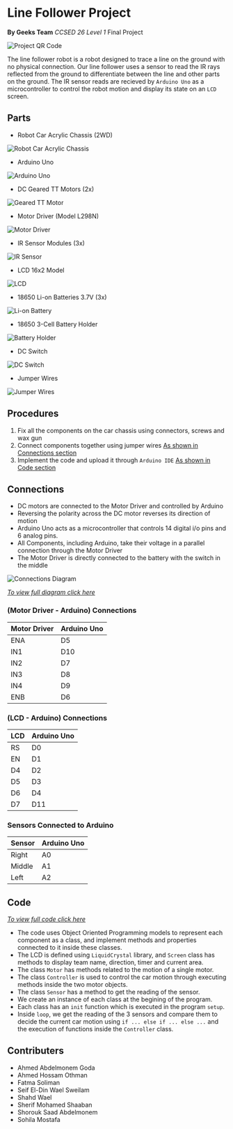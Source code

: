 # Line Follower Project
**By Geeks Team** _CCSED 26 Level 1_
Final Project

![Project QR Code](./qr/projectQR.png)

The line follower robot is a robot designed to trace a line on the ground with no physical connection. Our line follower uses a sensor to read the IR rays reflected from the ground to differentiate between the line and other parts on the ground.
The IR sensor reads are recieved by `Arduino Uno` as a microcontroller to control the robot motion and display its state on an `LCD` screen.

## Parts
* Robot Car Acrylic Chassis (2WD)

![Robot Car Acrylic Chassis](./parts/chassis.jpg "Robot Car Acrylic Chassis")

* Arduino Uno

![Arduino Uno](./parts/uno_r3.jpg "Arduino Uno")

* DC Geared TT Motors (2x)

![Geared TT Motor](./parts/dc-motor.jpg "Geared TT Motor")

* Motor Driver (Model L298N)

![Motor Driver](./parts/l298n.jpg "Motor Driver")

* IR Sensor Modules (3x)

![IR Sensor](./parts/ir.webp "IR Sensor")

* LCD 16x2 Model

![LCD](./parts/lcd.jpg "LCD")

* 18650 Li-on Batteries 3.7V (3x)

![Li-on Battery](./parts/li-on.webp "Li-on Battery")

* 18650 3-Cell Battery Holder

![Battery Holder](./parts/battery-holder.jpg "Battery Holder")

* DC Switch

![DC Switch](./parts/switch.jpg "DC Switch")

* Jumper Wires

![Jumper Wires](./parts/wires.jpg "Jumper Wires")


## Procedures

1. Fix all the components on the car chassis using connectors, screws and wax gun
2. Connect components together using jumper wires [As shown in Connections section](#connections)
3. Implement the code and upload it through `Arduino IDE` [As shown in Code section](#code)

## Connections
* DC motors are connected to the Motor Driver and controlled by Arduino
* Reversing the polarity across the DC motor reverses its direction of motion
* Arduino Uno acts as a microcontroller that controls 14 digital i/o pins and 6 analog pins.
* All Components, including Arduino, take their voltage in a parallel connection through the Motor Driver
* The Motor Driver is directly connected to the battery with the switch in the middle

![Connections Diagram](./connections/diagram-1.jpg "Connections Diagram")

_[To view full diagram click here](./connections/diagram.pdf)_

### (Motor Driver - Arduino) Connections
| Motor Driver | Arduino Uno |
| ------------ | ----------- |
| ENA          | D5          |
| IN1          | D10         |
| IN2          | D7          |
| IN3          | D8          |
| IN4          | D9          |
| ENB          | D6          |

### (LCD - Arduino) Connections
| LCD | Arduino Uno |
| --- | ----------- |
| RS  | D0          |
| EN  | D1          |
| D4  | D2          |
| D5  | D3          |
| D6  | D4          |
| D7  | D11         |

### Sensors Connected to Arduino
| Sensor | Arduino Uno |
| ------ | ----------- |
| Right  | A0          |
| Middle | A1          |
| Left   | A2          |


## Code

_[To view full code click here](./code/line-follower-code-oop.ino)_

* The code uses Object Oriented Programming models to represent each component as a class, and implement methods and properties connected to it inside these classes.
* The LCD is defined using `LiquidCrystal` library, and `Screen` class has methods to display team name, direction, timer and current area.
* The class `Motor` has methods related to the motion of a single motor.
* The class `Controller` is used to control the car motion through executing methods inside the two motor objects.
* The class `Sensor` has a method to get the reading of the sensor.
* We create an instance of each class at the begining of the program.
* Each class has an `init` function which is executed in the program `setup`.
* Inside `loop`, we get the reading of the 3 sensors and compare them to decide the current car motion using `if ... else if ... else ...` and the execution of functions inside the `Controller` class.

## Contributers
* Ahmed Abdelmonem Goda
* Ahmed Hossam Othman
* Fatma Soliman
* Seif El-Din Wael Sweilam
* Shahd Wael
* Sherif Mohamed Shaaban
* Shorouk Saad Abdelmonem
* Sohila Mostafa
